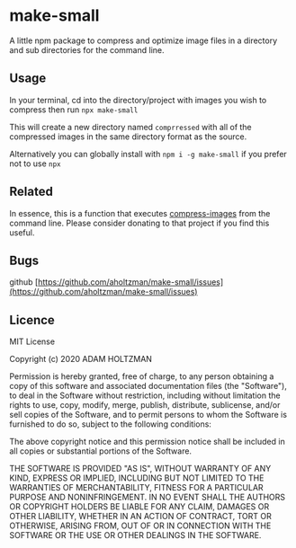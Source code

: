 # make-small

A little npm package to compress and optimize image files in a directory and sub directories for the command line.

## Usage

In your terminal, cd into the directory/project with images you wish to compress then run ```npx make-small```

This will create a new directory named `comprressed` with all of the compressed images in the same directory format as the source.


Alternatively you can globally install with ```npm i -g make-small``` if you prefer not to use ```npx```


## Related

In essence, this is a function that executes [compress-images](https://www.npmjs.com/package/compress-images) from the command line. Please consider donating to that project if you find this useful.


## Bugs

github [https://github.com/aholtzman/make-small/issues](https://github.com/aholtzman/make-small/issues)

## Licence

MIT License

Copyright (c) 2020 ADAM HOLTZMAN

Permission is hereby granted, free of charge, to any person obtaining a copy of this software and associated documentation files (the "Software"), to deal in the Software without restriction, including without limitation the rights to use, copy, modify, merge, publish, distribute, sublicense, and/or sell copies of the Software, and to permit persons to whom the Software is furnished to do so, subject to the following conditions:

The above copyright notice and this permission notice shall be included in all copies or substantial portions of the Software.

THE SOFTWARE IS PROVIDED "AS IS", WITHOUT WARRANTY OF ANY KIND, EXPRESS OR IMPLIED, INCLUDING BUT NOT LIMITED TO THE WARRANTIES OF MERCHANTABILITY, FITNESS FOR A PARTICULAR PURPOSE AND NONINFRINGEMENT. IN NO EVENT SHALL THE AUTHORS OR COPYRIGHT HOLDERS BE LIABLE FOR ANY CLAIM, DAMAGES OR OTHER LIABILITY, WHETHER IN AN ACTION OF CONTRACT, TORT OR OTHERWISE, ARISING FROM, OUT OF OR IN CONNECTION WITH THE SOFTWARE OR THE USE OR OTHER DEALINGS IN THE SOFTWARE.
